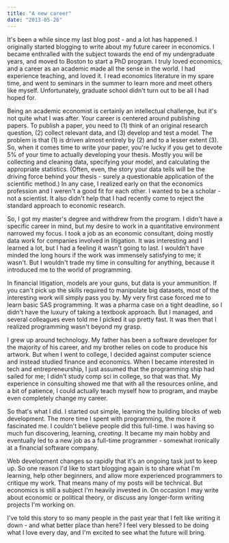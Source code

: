 ```yaml
---
title: "A new career"
date: "2013-05-26"
---
```


It's been a while since my last blog post - and a lot has happened. I originally started blogging to write about my future career in economics. I became enthralled with the subject towards the end of my undergraduate years, and moved to Boston to start a PhD program. I truly loved economics, and a career as an academic made all the sense in the world. I had experience teaching, and loved it. I read economics literature in my spare time, and went to seminars in the summer to learn more and meet others like myself. Unfortunately, graduate school didn't turn out to be all I had hoped for.

Being an academic economist is certainly an intellectual challenge, but it's not quite what I was after. Your career is centered around publishing papers. To publish a paper, you need to (1) think of an original research question, (2) collect relevant data, and (3) develop and test a model. The problem is that (1) is driven almost entirely by (2) and to a lesser extent (3). So, when it comes time to write your paper, you're lucky if you get to devote 5% of your time to actually developing your thesis. Mostly you will be collecting and cleaning data, specifying your model, and calculating the appropriate statistics. (Often, even, the story your data tells will be the driving force behind your thesis - surely a questionable application of the scientific method.) In any case, I realized early on that the economics profession and I weren't a good fit for each other. I wanted to be a scholar - not a scientist. It also didn't help that I had recently come to reject the standard approach to economic research.

So, I got my master's degree and withdrew from the program. I didn't have a specific career in mind, but my desire to work in a quantitative environment narrowed my focus. I took a job as an economic consultant, doing mostly data work for companies involved in litigation. It was interesting and I learned a lot, but I had a feeling it wasn't going to last. I wouldn't have minded the long hours if the work was immensely satisfying to me; it wasn't. But I wouldn't trade my time in consulting for anything, because it introduced me to the world of programming.

In financial litigation, models are your guns, but data is your ammunition. If you can't pick up the skills required to manipulate big datasets, most of the interesting work will simply pass you by. My very first case forced me to learn basic SAS programming. It was a pharma case on a tight deadline, so I didn't have the luxury of taking a textbook approach. But I managed, and several colleagues even told me I picked it up pretty fast. It was then that I realized programming wasn't beyond my grasp.

I grew up around technology. My father has been a software developer for the majority of his career, and my brother relies on code to produce his artwork. But when I went to college, I decided against computer science and instead studied finance and economics. When I became interested in tech and entrepreneurship, I just assumed that the programming ship had sailed for me; I didn't study comp sci in college, so that was that. My experience in consulting showed me that with all the resources online, and a bit of patience, I could actually teach myself how to program, and maybe even completely change my career.

So that's what I did. I started out simple, learning the building blocks of web development. The more time I spent with programming, the more it fascinated me. I couldn't believe people did this full-time. I was having so much fun discovering, learning, _creating_. It became my main hobby and eventually led to a new job as a full-time programmer - somewhat ironically at a financial software company.

Web development changes so rapidly that it's an ongoing task just to keep up. So one reason I'd like to start blogging again is to share what I'm learning, help other beginners, and allow more experienced programmers to critique my work. That means many of my posts will be technical. But economics is still a subject I'm heavily invested in. On occasion I may write about economic or political theory, or discuss any longer-form writing projects I'm working on.

I've told this story to so many people in the past year that I felt like writing it down - and what better place than here? I feel very blessed to be doing what I love every day, and I'm excited to see what the future will bring.
